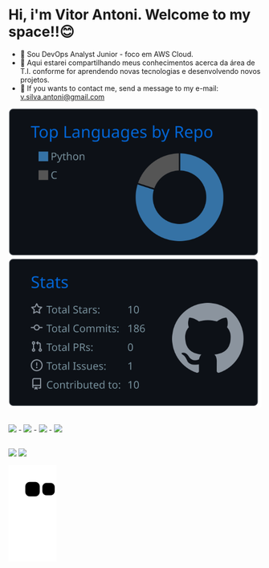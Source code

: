 # Hi, i'm Vitor Antoni. Welcome to my space!!😊

- 🌱 Sou DevOps Analyst Junior - foco em AWS Cloud.
- 📌 Aqui estarei compartilhando meus conhecimentos acerca da área de T.I. conforme for aprendendo novas tecnologias e desenvolvendo novos projetos.
- 📩 If you wants to contact me, send a message to my e-mail: v.silva.antoni@gmail.com

![](https://raw.githubusercontent.com/vitor-antoni/vitor-antoni/main/profile-summary-card-output/github_dark/1-repos-per-language.svg) ![](https://raw.githubusercontent.com/vitor-antoni/vitor-antoni/main/profile-summary-card-output/github_dark/3-stats.svg)
    
<div style="display: inline_block"><br>
  <img src="https://cdn.jsdelivr.net/gh/devicons/devicon/icons/amazonwebservices/amazonwebservices-plain-wordmark.svg" width="40px"/> -
  <img src="https://cdn.jsdelivr.net/gh/devicons/devicon/icons/python/python-original.svg" width="40px"/> -
  <img src="https://cdn.jsdelivr.net/gh/devicons/devicon/icons/c/c-original.svg" width="40px"/> -
  <img src="https://cdn.jsdelivr.net/gh/devicons/devicon/icons/java/java-original.svg" width="40px"/>
</div>
  
##
  
<div> 
  <a href="https://www.instagram.com/antoni_vitor/" target="_blank"><img src="https://img.shields.io/badge/-Instagram-%23E4405F?style=for-the-badge&logo=instagram&logoColor=white" target="_blank"></a>
 <a href="https://www.linkedin.com/in/vitor-silva-de-antoni-110113226/" target="_blank"><img src="https://img.shields.io/badge/LinkedIn-0077B5?style=for-the-badge&logo=linkedin&logoColor=white" target="_blank">
</a> 

  ![Snake animation](https://github.com/vitor-antoni/vitor-antoni/blob/output/github-contribution-grid-snake.svg)
 
  </div>
